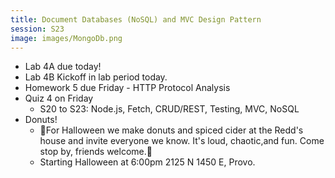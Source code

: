 ```yaml
---
title: Document Databases (NoSQL) and MVC Design Pattern
session: S23
image: images/MongoDb.png
---
```


* Lab 4A due today!
* Lab 4B Kickoff in lab period today.
* Homework 5 due Friday - HTTP Protocol Analysis
* Quiz 4 on Friday
    * S20 to S23: Node.js, Fetch, CRUD/REST, Testing, MVC, NoSQL
* Donuts!
    * 🎃For Halloween we make donuts and spiced cider at the Redd's house and invite everyone we know. It's loud, chaotic,and fun. Come stop by, friends welcome.🎃
    * Starting Halloween at 6:00pm 2125 N 1450 E, Provo.